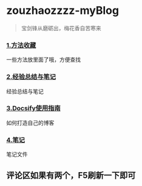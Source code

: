 # zouzhaozzzz-myBlog

> 宝剑锋从磨砺出，梅花香自苦寒来




### [1.方法收藏](/Project/java方法/java方法.md)

一些方法放里面了哦，方便查找

### [2.经验总结与笔记](/Project/经验总结.md)

经验总结与笔记

### [3.Docsify使用指南](/Project/Docsify使用指南.md)

如何打造自己的博客

### [4.笔记](/Project/笔记/chapter-1章/chapter-1章.md)

笔记文件




## 评论区如果有两个，F5刷新一下即可
